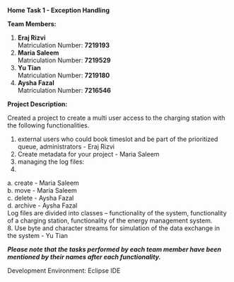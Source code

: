 **Home Task 1 - Exception Handling**

**Team Members:**
  1. **Eraj Rizvi**
     <br/> 
     Matriculation Number: **7219193**
     <br/> 
  3. **Maria Saleem**
     <br/>
     Matriculation Number: **7219529**
     <br/> 
  5. **Yu Tian**
     <br/>
     Matriculation Number: **7219180**
     <br/> 
  7. **Aysha Fazal**
      <br/> 
     Matriculation Number: **7216546**
     
**Project Description:** 

Created a project to create a multi user access to the charging station with the following functionalities.
1. external users who could book timeslot and be part of the prioritized queue, administrators - Eraj Rizvi
   <br/> 
3. Create metadata for your project - Maria Saleem
   <br/> 
5. managing the log files:
6.   <br/> 
   a. create - Maria Saleem
     <br/> 
   b. move - Maria Saleem
  <br/> 
   c. delete - Aysha Fazal
  <br/> 
   d. archive - Aysha Fazal
  <br/> 
   Log files are divided into classes – functionality of the system, functionality of a charging station, functionality of the energy management system.
   <br/> 
8. Use byte and character streams for simulation of the data exchange in the system - Yu Tian

***Please note that the tasks performed by each team member have been mentioned by their names after each functionality.***

Development Environment: Eclipse IDE
